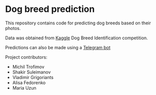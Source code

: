 # Dog breed prediction
This repository contains code for predicting dog breeds based on their photos.

Data was obtained from [Kaggle](https://www.kaggle.com/competitions/dog-breed-identification) Dog Breed Identification competition. 

Predictions can also be made using a [Telegram bot](https://t.me/doggy_cl_bot)

Project contributors:
* Michil Trofimov
* Shakir Suleimanov
* Vladimir Grigoriants
* Alisa Fedorenko
* Maria Uzun

